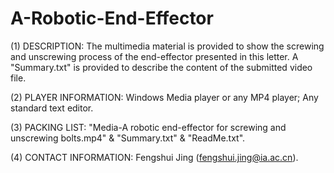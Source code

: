 # A-Robotic-End-Effector
(1) DESCRIPTION: The multimedia material is provided to show the screwing and unscrewing process of the end-effector presented in this letter. 
A "Summary.txt" is provided to describe the content of the submitted video file.

(2) PLAYER INFORMATION: Windows Media player or any MP4 player; Any standard text editor.

(3) PACKING LIST:  "Media-A robotic end-effector for screwing and unscrewing bolts.mp4" & "Summary.txt" & "ReadMe.txt".  

(4) CONTACT INFORMATION: Fengshui Jing (fengshui.jing@ia.ac.cn).
